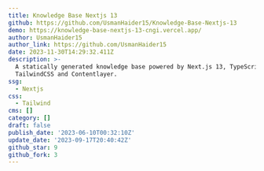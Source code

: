 ```yaml
---
title: Knowledge Base Nextjs 13
github: https://github.com/UsmanHaider15/Knowledge-Base-Nextjs-13
demo: https://knowledge-base-nextjs-13-cngi.vercel.app/
author: UsmanHaider15
author_link: https://github.com/UsmanHaider15
date: 2023-11-30T14:29:32.411Z
description: >-
  A statically generated knowledge base powered by Next.js 13, TypeScript,
  TailwindCSS and Contentlayer.
ssg:
  - Nextjs
css:
  - Tailwind
cms: []
category: []
draft: false
publish_date: '2023-06-10T00:32:10Z'
update_date: '2023-09-17T20:40:42Z'
github_star: 9
github_fork: 3
---
```

